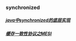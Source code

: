 ### synchronized
##### [java中synchronized的底层实现][1]
##### [缓存一致性协议之MESI][2]
[1]: https://www.jianshu.com/p/c97227e592e1
[2]: https://www.jianshu.com/p/0e036fa7af2a